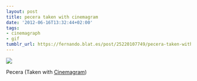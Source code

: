 ```yaml
---
layout: post
title: pecera taken with cinemagram
date: '2012-06-16T13:32:44+02:00'
tags:
- cinemagraph
- gif
tumblr_url: https://fernando.blat.es/post/25220107749/pecera-taken-with-cinemagram
---
```

 ![](/tumblr_files/tumblr_m5pk2kAoPN1qz4y16o1_250.gif)  

Pecera (Taken with [Cinemagram](http://cinemagr.am))
